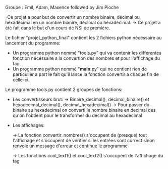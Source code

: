 Groupe : Emil, Adam, Maxence
followed by Jim Pioche

-Ce projet a pour but de convertir un nombre binaire, décimal ou héxadécimal en un nombre bianire, décimal ou héxadécimal.
 -> Ce projet a été fait dans le but d'un cours de NSI de première.
 
Le fichier "projet_python_final" contient les 2 fichiers python nécessaire au lancement du programme:
  - Un programme python nommé "tools.py" qui va contenir les différentes fonction nécéssaire a la convertion des nombres et pour l'affichage du tag.
  - Un programme python nommé "__main__.py" qui ne contient rien de particulier a part le fait qu'il lance la fonction convertir a chaque fin de celle-ci.

Le programme tools.py contient 2 groupes de fonctions:
 - Les convertisseurs brut:
   -> Binaire_decimal(), decimal_binaire() et hexadecimal_decimal(), decimal_hexadecimal()
   -> Pour passer du binaire au hexadecimal on converti le nombre binaire en decimal des qu'on l'obtient pour le transformer du decimal au hexadecimal
 - Les affichages:
   
   -> La fonction convertir_nombres() s'occupent de (presque) tout l'affichage et s'occupent de vérifier si les entrées sont correct sinon renvoie un message d'erreur et continue le programme
   
   -> Les fonctions cool_text1() et cool_text2() s'occupent de l'affichage du tag
